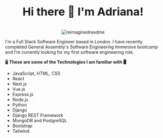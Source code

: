 <p align="center" style="font-size:36px;">
  <strong>Hi there 👋 I'm Adriana!</strong>
</p>

<p align="center">
  <img src="https://myreadme.vercel.app/api/embed/AdrianaIaffa?panels=userstatistics,toprepositories,toplanguages,commitgraph" alt="reimaginedreadme" />
</p>

I'm a Full Stack Software Engineer based in London. I have recently completed General Assembly's Software Engineering Immersive bootcamp and I'm currently looking for my first software engineering role.

🖥️ **These are some of the Technologies I am familiar with 🖥️**

- JavaScript, HTML, CSS
- React
- Next.js
- Vue.js
- Express.js
- Node.js
- Python
- Django
- Django REST Framework
- MongoDB and PostgreSQL
- Bootstrap
- Tailwind


<!--
**AdrianaIaffa/AdrianaIaffa** is a ✨ _special_ ✨ repository because its `README.md` (this file) appears on your GitHub profile.

Here are some ideas to get you started:

- 🔭 I’m currently working on ...
- 🌱 I’m currently learning ...
- 👯 I’m looking to collaborate on ...
- 🤔 I’m looking for help with ...
- 💬 Ask me about ...
- 📫 How to reach me: ...
- 😄 Pronouns: ...
- ⚡ Fun fact: ...
-->
